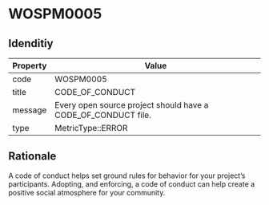 # WOSPM0005

## Idenditiy

| Property        | Value           |
| ------------- |-------------|
| code      | WOSPM0005 |
| title      | CODE_OF_CONDUCT      |
| message | Every open source project should have a CODE_OF_CONDUCT file.     |
| type | MetricType::ERROR      |

## Rationale

A code of conduct helps set ground rules for behavior for your project’s participants. Adopting, and enforcing, a code of conduct can help create a positive social atmosphere for your community.
